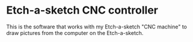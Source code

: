 # Etch-a-sketch CNC controller
This is the software that works with my Etch-a-sketch "CNC machine" to draw pictures from the computer on the Etch-a-sketch.
